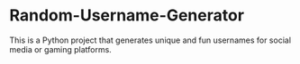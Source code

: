 # Random-Username-Generator
This is a Python project that generates unique and fun usernames for social media or gaming platforms.
